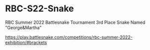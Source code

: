 # RBC-S22-Snake
RBC Summer 2022 Battlesnake Tournament 3rd Place Snake Named "George&Martha"

https://play.battlesnake.com/competitions/rbc-summer-2022-exhibition/#brackets
